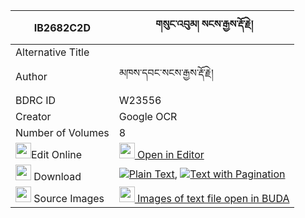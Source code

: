 |IB2682C2D|གསུང་འབུམ། སངས་རྒྱས་རྡོ་རྗེ། 
| --- | --- 
|Alternative Title |
|Author| མཁས་དབང་སངས་རྒྱས་རྡོ་རྗེ།
|BDRC ID | W23556
|Creator | Google OCR
|Number of Volumes| 8
|<img width="25" src="https://img.icons8.com/color/25/000000/edit-property.png">Edit Online| [<img width="25" src="https://avatars.githubusercontent.com/u/45091458?s=200&v=4"> Open in Editor](http://editor.openpecha.org/IB2682C2D)
|<img width="25" src="https://img.icons8.com/fluent/48/000000/download-2.png"/>  Download | [![](https://img.icons8.com/color/20/000000/txt.png)Plain Text](https://github.com/Openpecha/IB2682C2D/releases/download/v1/sungbum_sangye_dorje_plain_IB2682C2D.zip), [![](https://img.icons8.com/color/20/000000/txt.png)Text with Pagination](https://github.com/Openpecha/IB2682C2D/releases/download/v1/sungbum_sangye_dorje_pages_IB2682C2D.zip)
|<img width="25" src="https://img.icons8.com/plasticine/100/000000/pictures-folder.png"/>  Source Images | [<img width="25" src="https://library.bdrc.io/icons/BUDA-small.svg"> Images of text file open in BUDA](https://library.bdrc.io/show/bdr:W23556)